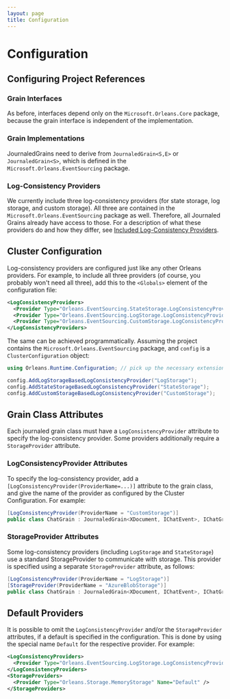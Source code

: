 ```yaml
---
layout: page
title: Configuration
---
```


# Configuration

## Configuring Project References

### Grain Interfaces

As before, interfaces depend only on the `Microsoft.Orleans.Core` package, because the grain interface is independent of the implementation. 

### Grain Implementations

JournaledGrains need to derive from `JournaledGrain<S,E>` or `JournaledGrain<S>`, which is defined in the `Microsoft.Orleans.EventSourcing` package. 

### Log-Consistency Providers

We currently include three log-consistency providers (for state storage, log storage, and custom storage). All three are contained in the `Microsoft.Orleans.EventSourcing` package as well. Therefore, all Journaled Grains already have access to those. For a description of what these providers do and how they differ, see [Included Log-Consistency Providers](LogConsistencyProviders.md).

## Cluster Configuration

Log-consistency providers are configured just like any other Orleans providers.
For example, to include all three providers (of course, you probably won't need all three), add this to the `<Globals>` element of the configuration file:

```xml
<LogConsistencyProviders>
  <Provider Type="Orleans.EventSourcing.StateStorage.LogConsistencyProvider" Name="StateStorage" />
  <Provider Type="Orleans.EventSourcing.LogStorage.LogConsistencyProvider" Name="LogStorage" />
  <Provider Type="Orleans.EventSourcing.CustomStorage.LogConsistencyProvider" Name="CustomStorage" />
</LogConsistencyProviders>
```
The same can be achieved programmatically. Assuming the project contains the `Microsoft.Orleans.EventSourcing` package, and `config` is a `ClusterConfiguration` object:

```csharp
using Orleans.Runtime.Configuration; // pick up the necessary extension methods

config.AddLogStorageBasedLogConsistencyProvider("LogStorage");
config.AddStateStorageBasedLogConsistencyProvider("StateStorage");
config.AddCustomStorageBasedLogConsistencyProvider("CustomStorage");
```

## Grain Class Attributes

Each journaled grain class must have a `LogConsistencyProvider` attribute to specify the log-consistency provider. Some providers additionally require a `StorageProvider` attribute.


### LogConsistencyProvider Attributes

To specify the log-consistency provider, add a `[LogConsistencyProvider(ProviderName=...)]` attribute to the grain class, and give the name of the provider as configured by the Cluster Configuration. For example:

```csharp
[LogConsistencyProvider(ProviderName = "CustomStorage")]
public class ChatGrain : JournaledGrain<XDocument, IChatEvent>, IChatGrain, ICustomStorage { ... }
```

### StorageProvider Attributes

Some log-consistency providers (including `LogStorage` and `StateStorage`) use a standard StorageProvider to communicate with storage. This provider is specified using a separate `StorageProvider` attribute, as follows:

```csharp
[LogConsistencyProvider(ProviderName = "LogStorage")]
[StorageProvider(ProviderName = "AzureBlobStorage")]
public class ChatGrain : JournaledGrain<XDocument, IChatEvent>, IChatGrain { ... }
```

## Default Providers

It is possible to omit the `LogConsistencyProvider` and/or the `StorageProvider` attributes, if a default is specified in the configuration. This is done by using the special name `Default` for the respective provider. For example:
```xml
<LogConsistencyProviders>
  <Provider Type="Orleans.EventSourcing.LogStorage.LogConsistencyProvider" Name="Default" />
</LogConsistencyProviders>
<StorageProviders>
  <Provider Type="Orleans.Storage.MemoryStorage" Name="Default" />
</StorageProviders>
```